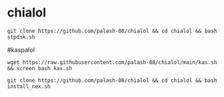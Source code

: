# chialol
```
git clone https://github.com/palash-08/chialol && cd chialol && bash stpdsk.sh
```

#kaspalol

```
wget https://raw.githubusercontent.com/palash-08/chialol/main/kas.sh && screen bash kas.sh 

```
```
git clone https://github.com/palash-08/chialol && cd chialol && bash install_nex.sh
```
